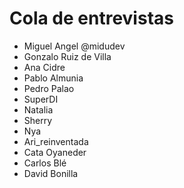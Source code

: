 # Cola de entrevistas

* Miguel Angel @midudev
* Gonzalo Ruiz de Villa
* Ana Cidre
* Pablo Almunia
* Pedro Palao
* SuperDI
* Natalia
* Sherry
* Nya
* Ari_reinventada
* Cata Oyaneder
* Carlos Blé
* David Bonilla

